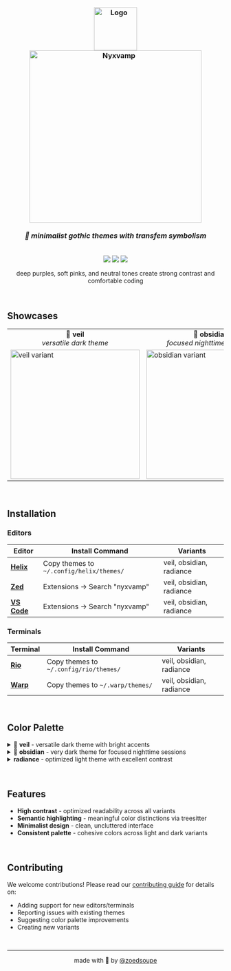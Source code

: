 <h3 align="center">
	<img src="https://raw.githubusercontent.com/nyxvamp-theme/nyxvamp/main/assets/logo-wordmark.png" width="100" alt="Logo"/><br/>
	<img src="https://raw.githubusercontent.com/nyxvamp-theme/nyxvamp/main/assets/logo.png" width="400" alt="Nyxvamp"/>
	<br/><br/>
	<i>🌙 minimalist gothic themes with transfem symbolism</i>
	<br/><br/>
</h3>

<p align="center">
	<a href="https://github.com/nyxvamp-theme/nyxvamp/stargazers"><img src="https://img.shields.io/github/stars/nyxvamp-theme/nyxvamp?colorA=1e1e2e&colorB=ff79c6&style=for-the-badge"></a>
	<a href="https://github.com/nyxvamp-theme/nyxvamp/issues"><img src="https://img.shields.io/github/issues/nyxvamp-theme/nyxvamp?colorA=1e1e2e&colorB=f1fa8c&style=for-the-badge"></a>
	<a href="https://github.com/nyxvamp-theme/nyxvamp/contributors"><img src="https://img.shields.io/github/contributors/nyxvamp-theme/nyxvamp?colorA=1e1e2e&colorB=8be9fd&style=for-the-badge"></a>
</p>

<p align="center">
	deep purples, soft pinks, and neutral tones create strong contrast and comfortable coding
</p>

&nbsp;

## Showcases

<table>
<tr>
<td align="center"><strong>🌙 veil</strong><br/><em>versatile dark theme</em></td>
<td align="center"><strong>🦇 obsidian</strong><br/><em>focused nighttime sessions</em></td>
<td align="center"><strong>radiance</strong><br/><em>optimized light theme</em></td>
</tr>
<tr>
<td><img src="./assets/screenshots/veil-showcase.png" alt="veil variant" width="300"/></td>
<td><img src="./assets/screenshots/obsidian-showcase.png" alt="obsidian variant" width="300"/></td>
<td><img src="./assets/screenshots/radiance-showcase.png" alt="radiance variant" width="300"/></td>
</tr>
</table>

&nbsp;

## Installation

### Editors
| Editor | Install Command | Variants |
|--------|----------------|----------|
| [**Helix**](https://github.com/nyxvamp-theme/helix) | Copy themes to `~/.config/helix/themes/` | veil, obsidian, radiance |
| [**Zed**](https://github.com/nyxvamp-theme/zed) | Extensions → Search "nyxvamp" | veil, obsidian, radiance |
| [**VS Code**](https://github.com/nyxvamp-theme/vscode) | Extensions → Search "nyxvamp" | veil, obsidian, radiance |

### Terminals
| Terminal | Install Command | Variants |
|----------|----------------|----------|
| [**Rio**](https://github.com/nyxvamp-theme/rio) | Copy themes to `~/.config/rio/themes/` | veil, obsidian, radiance |
| [**Warp**](https://github.com/nyxvamp-theme/warp) | Copy themes to `~/.warp/themes/` | veil, obsidian, radiance |

&nbsp;

## Color Palette

<details>
<summary>🌙 <strong>veil</strong> - versatile dark theme with bright accents</summary>

&nbsp;

| Color | Hex | Usage |
|-------|-----|-------|
| ![#1E1E2E](https://via.placeholder.com/16/1E1E2E/1E1E2E.png) | `#1E1E2E` | Background |
| ![#D9E0EE](https://via.placeholder.com/16/D9E0EE/D9E0EE.png) | `#D9E0EE` | Foreground |
| ![#F5C2E7](https://via.placeholder.com/16/F5C2E7/F5C2E7.png) | `#F5C2E7` | Keywords |
| ![#ABE9B3](https://via.placeholder.com/16/ABE9B3/ABE9B3.png) | `#ABE9B3` | Strings |
| ![#96CDFB](https://via.placeholder.com/16/96CDFB/96CDFB.png) | `#96CDFB` | Functions |

</details>

<details>
<summary>🦇 <strong>obsidian</strong> - very dark theme for focused nighttime sessions</summary>

&nbsp;

| Color | Hex | Usage |
|-------|-----|-------|
| ![#000A0F](https://via.placeholder.com/16/000A0F/000A0F.png) | `#000A0F` | Background |
| ![#C0C0CE](https://via.placeholder.com/16/C0C0CE/C0C0CE.png) | `#C0C0CE` | Foreground |
| ![#F5C2E7](https://via.placeholder.com/16/F5C2E7/F5C2E7.png) | `#F5C2E7` | Keywords |
| ![#8FBF8F](https://via.placeholder.com/16/8FBF8F/8FBF8F.png) | `#8FBF8F` | Strings |
| ![#7FAFD7](https://via.placeholder.com/16/7FAFD7/7FAFD7.png) | `#7FAFD7` | Functions |

</details>

<details>
<summary><strong>radiance</strong> - optimized light theme with excellent contrast</summary>

&nbsp;

| Color | Hex | Usage |
|-------|-----|-------|
| ![#F7F7FF](https://via.placeholder.com/16/F7F7FF/F7F7FF.png) | `#F7F7FF` | Background |
| ![#1E1E2E](https://via.placeholder.com/16/1E1E2E/1E1E2E.png) | `#1E1E2E` | Foreground |
| ![#9655FF](https://via.placeholder.com/16/9655FF/9655FF.png) | `#9655FF` | Keywords |
| ![#B8860B](https://via.placeholder.com/16/B8860B/B8860B.png) | `#B8860B` | Strings |
| ![#005F87](https://via.placeholder.com/16/005F87/005F87.png) | `#005F87` | Functions |

</details>

&nbsp;

## Features

- **High contrast** - optimized readability across all variants
- **Semantic highlighting** - meaningful color distinctions via treesitter
- **Minimalist design** - clean, uncluttered interface
- **Consistent palette** - cohesive colors across light and dark variants

&nbsp;

## Contributing

We welcome contributions! Please read our [contributing guide](./docs/CONTRIBUTING.md) for details on:

- Adding support for new editors/terminals
- Reporting issues with existing themes
- Suggesting color palette improvements
- Creating new variants

&nbsp;

---

<p align="center">
	made with 💖 by <a href="https://github.com/zoedsoupe">@zoedsoupe</a>
</p>